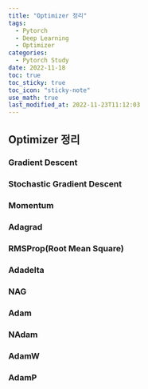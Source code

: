 ```yaml
---
title: "Optimizer 정리"
tags:
  - Pytorch
  - Deep Learning
  - Optimizer
categories:
  - Pytorch Study
date: 2022-11-18
toc: true
toc_sticky: true
toc_icon: "sticky-note"
use_math: true
last_modified_at: 2022-11-23T11:12:03
---
```



## Optimizer 정리

### Gradient Descent

### Stochastic Gradient Descent

### Momentum

### Adagrad

### RMSProp(Root Mean Square)

### Adadelta

### NAG 

### Adam

### NAdam

### AdamW

### AdamP
